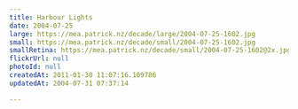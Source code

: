 ```yaml
---
title: Harbour Lights
date: 2004-07-25
large: https://mea.patrick.nz/decade/large/2004-07-25-1602.jpg
small: https://mea.patrick.nz/decade/small/2004-07-25-1602.jpg
smallRetina: https://mea.patrick.nz/decade/small/2004-07-25-1602@2x.jpg
flickrUrl: null
photoId: null
createdAt: 2011-01-30 11:07:16.109786
updatedAt: 2004-07-31 07:37:14

---
```


